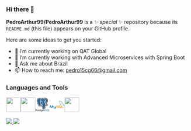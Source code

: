 ### Hi there 👋

**PedroArthur99/PedroArthur99** is a ✨ _special_ ✨ repository because its `README.md` (this file) appears on your GitHub profile.

Here are some ideas to get you started:

- 🔭 I’m currently working on QAT Global
- 🌱 I’m currently working with Advanced Microservices with Spring Boot
- 💬 Ask me about Brazil
- 📫 How to reach me: pedro15cg66@gmail.com

### Languages and Tools
<img src="https://cdn.jsdelivr.net/gh/devicons/devicon/icons/java/java-original.svg" width="40" height="40"/><img src="https://www.vectorlogo.zone/logos/springio/springio-icon.svg" width="40" height="40"/><img src="https://raw.githubusercontent.com/devicons/devicon/master/icons/postgresql/postgresql-original-wordmark.svg" width="40" height="40"/><img src="https://raw.githubusercontent.com/devicons/devicon/master/icons/mysql/mysql-original-wordmark.svg" width="40" height="40"/><img src="https://angular.io/assets/images/logos/angular/angular.svg" width="40" height="40"/>

<div>
<a href="https://github.com/PedroArthur99">
<img height="180em" src="https://github-readme-stats.vercel.app/api/top-langs/?username=PedroArthur99&layout=compact&langs_count=7&theme=dracula"/>
<img height="180em" src="https://github-readme-stats.vercel.app/api?username=PedroArthur99&show_icons=true&theme=dracula&include_all_commits=true&count_private=true"/>
</div>

